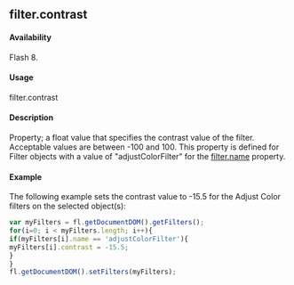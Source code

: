 ## filter.contrast

#### Availability

Flash 8.

#### Usage

filter.contrast

#### Description

Property; a float value that specifies the contrast value of the filter. Acceptable values are between -100 and 100. This property is defined for Filter objects with a value of "adjustColorFilter" for the [filter.name](../Filter_object/filter13.md) property.

#### Example

The following example sets the contrast value to -15.5 for the Adjust Color filters on the selected object(s):
```javascript
var myFilters = fl.getDocumentDOM().getFilters();
for(i=0; i < myFilters.length; i++){
if(myFilters[i].name == 'adjustColorFilter'){
myFilters[i].contrast = -15.5;
}
}
fl.getDocumentDOM().setFilters(myFilters);

```